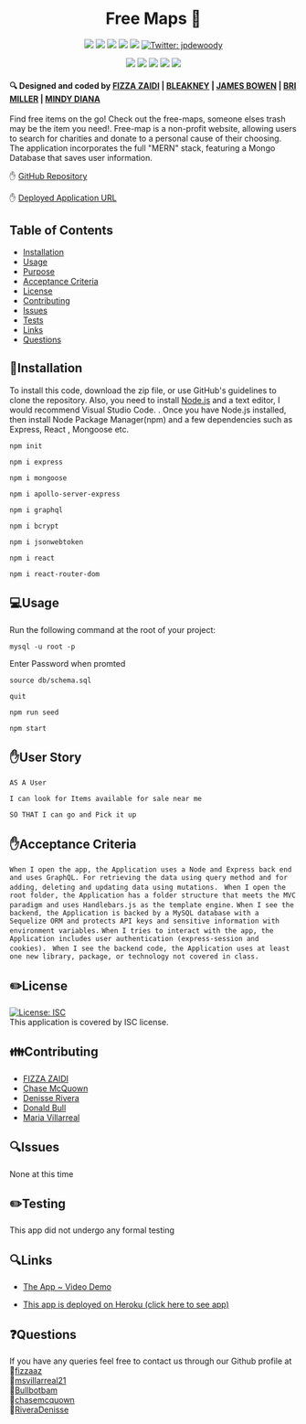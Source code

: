 <h1 align="center"> Free Maps 👋</h1>
  
<p align="center">
    <img src="https://img.shields.io/github/repo-size/jpd61/e-commerce-backend" />
    <img src="https://img.shields.io/github/languages/top/jpd61/e-commerce-backend"  />
    <img src="https://img.shields.io/github/issues/jpd61/e-commerce-backend" />
    <img src="https://img.shields.io/github/last-commit/jpd61/e-commerce-backend" >
    <a href="https://github.com/jpd61"><img src="https://img.shields.io/github/followers/jpd61?style=social" target="_blank" /></a>
    <a href="https://twitter.com/jpdewoody">
        <img alt="Twitter: jpdewoody" src="https://img.shields.io/twitter/follow/jpdewoody.svg?style=social" target="_blank" />
    </a>
</p>
  
<p align="center">
    <img src="https://img.shields.io/badge/Javascript-yellow" />
    <img src="https://img.shields.io/badge/express-orange" />
    <img src="https://img.shields.io/badge/Sequelize-blue"  />
    <img src="https://img.shields.io/badge/mySQL-blue"  />
    <img src="https://img.shields.io/badge/dotenv-green" />
</p>

 <h4>🔍 Designed and coded by <a href="https://github.com/fizzaaz">FIZZA ZAIDI</a> | <a href="https://github.com/bleakney">BLEAKNEY</a> | <a href="https://github.com/darkholyphoenix">JAMES BOWEN</a> | <a href="https://github.com/mbrianna1170">BRI MILLER</a> | <a href="https://github.com/Mindydiane"> MINDY DIANA</a></h4>


Find free items on the go! Check out the free-maps, someone elses trash may be the item you need!. Free-map is a non-profit website, allowing users to search for charities and donate to a personal cause of their choosing. The application incorporates the full "MERN" stack, featuring a Mongo Database that saves user information.  


✋ [GitHub Repository](https://github.com/bleakney/free-maps)

✋ [Deployed Application URL](#)


## Table of Contents

- [Installation](#installation)
- [Usage](#usage)
- [Purpose](#purpose)
- [Acceptance Criteria](#acceptance-criteria)
- [License](#license)
- [Contributing](#contributing)
- [Issues](#issues)
- [Tests](#tests)
- [Links](#links)
- [Questions](#questions)


## 💾Installation

  To install this code, download the zip file, or use GitHub's guidelines to clone the repository. Also, you need to install [Node.js](https://nodejs.org/en/) and a text editor, I would recommend Visual Studio Code. . Once you have Node.js installed, then install Node Package Manager(npm) and a few dependencies such as Express, React , Mongoose etc.

`npm init` 

`npm i express`

`npm i mongoose`

`npm i apollo-server-express`

`npm i graphql`

`npm i bcrypt`

`npm i jsonwebtoken`

`npm i react`

`npm i react-router-dom`



## 💻Usage
  
  Run the following command at the root of your project:

  `mysql -u root -p`

  Enter Password when promted

  `source db/schema.sql`

  `quit`

  `npm run seed`
    
  `npm start`


## ✋User Story

   `AS A User`

   `I can look for Items available for sale near me `

   `SO THAT I can go and Pick it up`

## ✋Acceptance Criteria

  ` When I open the app, the Application uses a Node and Express back end and uses GraphQL. For retrieving the data using query method and for adding, deleting and updating data using mutations. `
  ` When I open the root folder, the Application has a folder structure that meets the MVC paradigm and uses Handlebars.js as the template engine.`
  ` When I see the backend, the Application is backed by a MySQL database with a Sequelize ORM and protects API keys and sensitive information with environment variables. `
  `When I tries to interact with the app, the Application includes user authentication (express-session and cookies). ` 
  `When I see the backend code, the Application uses at least one new library, package, or technology not covered in class. `


## ✏️License

  [![License: ISC](https://img.shields.io/badge/License-ISC-blue.svg)](https://opensource.org/licenses/ISC)
  <br />
  This application is covered by ISC license.


## 👪Contributing

- <a href="https://github.com/fizzaaz">FIZZA ZAIDI</a> 
- <a href="https://github.com/chasemcquown">Chase McQuown</a>
- <a href="https://github.com/RiveraDenisse">Denisse Rivera</a> 
- <a href="https://github.com/Bullbotbam">Donald Bull</a> 
- <a href="https://github.com/msvillarreal21">Maria Villarreal</a></h4>


## 🔍Issues

  None at this time

## ✏️Testing

This app did not undergo any formal testing


## 🔍Links

- [The App ~ Video Demo]()

- [This app is deployed on Heroku (click here to see app)]()


## ❓Questions

  If you have any queries feel free to contact us through our Github profile at  
  👋[fizzaaz](https://github.com/fizzaaz/) <br>
  👋[msvillarreal21](https://github.com/msvillarreal21/)<br>
  👋[Bullbotbam](https://github.com/Bullbotbam/)<br>
  👋[chasemcquown](https://github.com/chasemcquown/)<br>
  👋[RiveraDenisse](https://github.com/RiveraDenisse/)


